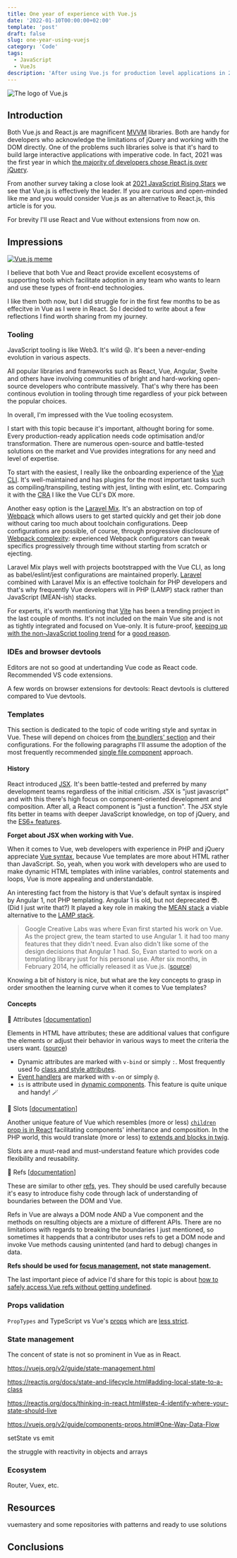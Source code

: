 ```yaml
---
title: One year of experience with Vue.js
date: '2022-01-10T00:00:00+02:00'
template: 'post'
draft: false
slug: one-year-using-vuejs
category: 'Code'
tags:
  - JavaScript
  - VueJs
description: 'After using Vue.js for production level applications in 2021, I decided to share my main takeaways from the point of view of someone who already knows React.js.'
---
```


![The logo of Vue.js](/media/vuejs_logo.png)

## Introduction

Both Vue.js and React.js are magnificent [MVVM](https://en.wikipedia.org/wiki/Model%E2%80%93view%E2%80%93viewmodel) libraries. Both are handy for developers who acknowledge the limitations of jQuery and working with the DOM directly. One of the problems such libraries solve is that it's hard to build large interactive applications with imperative code. In fact, 2021 was the first year in which [the majority of developers chose React.js over jQuery](https://insights.stackoverflow.com/survey/2021).

From another survey taking a close look at [2021 JavaScript Rising Stars](https://risingstars.js.org/2021/en#section-framework) we see that Vue.js is effectively the leader. If you are curious and open-minded like me and you would consider Vue.js as an alternative to React.js, this article is for you.

For brevity I'll use React and Vue without extensions from now on.

## Impressions

[![Vue.js meme](/media/vue_distracted_boyfriend_meme.jpeg)](https://twitter.com/vuejsdevelopers/status/902419113737314304/photo/1)

I believe that both Vue and React provide excellent ecosystems of supporting tools which facilitate adoption in any team who wants to learn and use these types of front-end technologies.

I like them both now, but I did struggle for in the first few months to be as effecitve in Vue as I were in React. So I decided to write about a few reflections I find worth sharing from my journey.

### Tooling

JavaScript tooling is like Web3. It's wild 😜. It's been a never-ending evolution in various aspects.

All popular libraries and frameworks such as React, Vue, Angular, Svelte and others have involving communities of bright and hard-working open-source developers who contribute massively. That's why there has been continous evolution in tooling through time regardless of your pick between the popular choices.

In overall, I'm impressed with the Vue tooling ecosystem.

I start with this topic because it's important, althought boring for some. Every production-ready application needs code optimisation and/or transformation. There are numerous open-source and battle-tested solutions on the market and Vue provides integrations for any need and level of expertise.

To start with the easiest, I really like the onboarding experience of the [Vue CLI](https://cli.vuejs.org/). It's well-maintained and has plugins for the most important tasks such as compiling/transpiling, testing with jest, linting with eslint, etc. Comparing it with the [CRA](https://reactjs.org/docs/create-a-new-react-app.html) I like the Vue CLI's DX more.

Another easy option is the [Laravel Mix](https://laravel.com/docs/8.x/mix#vue). It's an abstraction on top of [Webpack](https://webpack.js.org/) which allows users to get started quickly and get their job done without caring too much about toolchain configurations. Deep configurations are possible, of course, through progressive disclosure of [Webpack complexity](https://indepth.dev/posts/1482/an-in-depth-perspective-on-webpacks-bundling-process): experienced Webpack configurators can tweak specifics progressively through time without starting from scratch or ejecting.

Laravel Mix plays well with projects bootstrapped with the Vue CLI, as long as babel/eslint/jest configurations are maintained properly. [Laravel](https://laravel.com/) combined with Laravel Mix is an effective toolchain for PHP developers and that's why frequently Vue developers will in PHP (LAMP) stack rather than JavaScript (MEAN-ish) stacks.

For experts, it's worth mentioning that [Vite](https://vitejs.dev/) has been a trending project in the last couple of months. It's not included on the main Vue site and is not as tightly integrated and focused on Vue-only. It is future-proof, [keeping up with the non-JavaScript tooling trend](https://leerob.io/blog/rust) for a [good reason](https://vitejs.dev/guide/why.html).

### IDEs and browser devtools

Editors are not so good at undertanding Vue code as React code. Recommended VS code extensions.

A few words on browser extensions for devtools: React devtools is cluttered compared to Vue devtools.

### Templates

This section is dedicated to the topic of code writing style and syntax in Vue. These will depend on choices from [the bundlers' section](#bundling) and their configurations. For the following paragraphs I'll assume the adoption of the most frequently recommended [single file component](https://vuejs.org/v2/guide/single-file-components.html) approach.

#### History

React introduced [JSX](https://reactjs.org/docs/introducing-jsx.html). It's been battle-tested and preferred by many development teams regardless of the initial criticism. JSX is "just javascript" and with this there's high focus on component-oriented development and composition. After all, a React component is "just a function". The JSX style fits better in teams with deeper JavaScript knowledge, on top of jQuery, and the [ES6+ features](https://www.freecodecamp.org/news/write-less-do-more-with-javascript-es6-5fd4a8e50ee2/).

**Forget about JSX when working with Vue.**

When it comes to Vue, web developers with experience in PHP and jQuery appreciate [Vue syntax](https://vuejs.org/v2/guide/syntax.html), because Vue templates are more about HTML rather than JavaScript. So, yeah, when you work with developers who are used to make dynamic HTML templates with inline variables, control statements and loops, Vue is more appealing and understandable.

An interesting fact from the history is that Vue's default syntax is inspired by Angular 1, not PHP templating. Angular 1 is old, but not deprecated 😎. (Did I just write that?) It played a key role in making the [MEAN stack](<https://en.wikipedia.org/wiki/MEAN_(solution_stack)>) a viable alternative to the [LAMP stack](<https://en.wikipedia.org/wiki/LAMP_(software_bundle)>).

> Google Creative Labs was where Evan first started his work on Vue. As the project grew, the team started to use Angular 1. it had too many features that they didn't need. Evan also didn't like some of the design decisions that Angular 1 had. So, Evan started to work on a templating library just for his personal use. After six months, in February 2014, he officially released it as Vue.js. ([source](https://egghead.io/podcasts/evan-you-creator-of-vue-js))

Knowing a bit of history is nice, but what are the key concepts to grasp in order smoothen the learning curve when it comes to Vue templates?

#### Concepts

🔧 Attributes [[documentation](https://vuejs.org/v2/guide/syntax.html#Attributes)]

Elements in HTML have attributes; these are additional values that configure the elements or adjust their behavior in various ways to meet the criteria the users want. ([source](https://developer.mozilla.org/en-US/docs/Web/HTML/Attributes))

- Dynamic attributes are marked with `v-bind` or simply `:`. Most frequently used fo [class and style attributes](https://vuejs.org/v2/guide/class-and-style.html).
- [Event handlers](https://vuejs.org/v2/guide/events.html) are marked with `v-on` or simply `@`.
- `is` is attribute used in [dynamic components](https://vuejs.org/v2/guide/components-dynamic-async.html). This feature is quite unique and handy! 🪄

🧩 Slots [[documentation](https://vuejs.org/v2/guide/components-slots.html)]

Another unique feature of Vue which resembles (more or less) [`children` prop is in React](https://reactjs.org/docs/composition-vs-inheritance.html) facilitating components' inheritance and composition. In the PHP world, this would translate (more or less) to [extends and blocks in twig](https://twig.symfony.com/doc/3.x/tags/extends.html).

Slots are a must-read and must-understand feature which provides code flexibility and reusability.

🔗 Refs [[documentation](https://vuejs.org/v2/api/#vm-refs)]

These are similar to other [refs](https://reactjs.org/docs/refs-and-the-dom.html), yes. They should be used carefully because it's easy to introduce fishy code through lack of understanding of boundaries between the DOM and Vue.

Refs in Vue are always a DOM node AND a Vue component and the methods on resulting objects are a mixture of different APIs. There are no limitations with regards to breaking the boundaries I just mentioned, so sometimes it happends that a contributor uses refs to get a DOM node and invoke Vue methods causing unintented (and hard to debug) changes in data.

**Refs should be used for [focus management](https://developer.mozilla.org/en-US/docs/Learn/Tools_and_testing/Client-side_JavaScript_frameworks/Vue_refs_focus_management), not state management.**

The last important piece of advice I'd share for this topic is about [how to safely access Vue refs without getting undefined](https://jefrydco.id/en/blog/safe-access-vue-refs-undefined/).

### Props validation

`PropTypes` and TypeScript vs Vue's [props](https://vuejs.org/v2/guide/components-props.html) which are [less strict](https://vuejs.org/v2/guide/components-props.html#Prop-Validation).

### State management

The concent of state is not so prominent in Vue as in React.

https://vuejs.org/v2/guide/state-management.html

https://reactjs.org/docs/state-and-lifecycle.html#adding-local-state-to-a-class

https://reactjs.org/docs/thinking-in-react.html#step-4-identify-where-your-state-should-live

https://vuejs.org/v2/guide/components-props.html#One-Way-Data-Flow

setState vs emit

the struggle with reactivity in objects and arrays

### Ecosystem

Router, Vuex, etc.

## Resources

vuemastery and some repositories with patterns and ready to use solutions

## Conclusions
